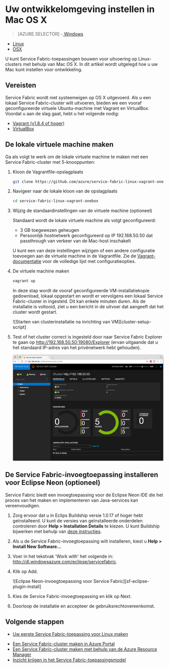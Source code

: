 <properties
   pageTitle="Uw ontwikkelomgeving instellen in Mac OS X | Microsoft Azure"
   description="Installeer de runtime, SDK en hulpprogramma's en maak een lokaal ontwikkelcluster. Zodra u dit hebt gedaan, kunt u toepassingen bouwen in Mac OS X."
   services="service-fabric"
   documentationCenter=".net"
   authors="seanmck"
   manager="timlt"
   editor=""/>

<tags
   ms.service="service-fabric"
   ms.devlang="dotNet"
   ms.topic="get-started-article"
   ms.tgt_pltfrm="NA"
   ms.workload="NA"
   ms.date="09/25/2016"
   ms.author="seanmck"/>


# Uw ontwikkelomgeving instellen in Mac OS X

> [AZURE.SELECTOR]
-[ Windows](service-fabric-get-started.md)
- [Linux](service-fabric-get-started-linux.md)
- [OSX](service-fabric-get-started-mac.md)

U kunt Service Fabric-toepassingen bouwen voor uitvoering op Linux-clusters met behulp van Mac OS X. In dit artikel wordt uitgelegd hoe u uw Mac kunt instellen voor ontwikkeling.

## Vereisten

Service Fabric wordt niet systeemeigen op OS X uitgevoerd. Als u een lokaal Service Fabric-cluster wilt uitvoeren, bieden we een vooraf geconfigureerde virtuele Ubuntu-machine met Vagrant en VirtualBox. Voordat u aan de slag gaat, hebt u het volgende nodig:

- [Vagrant (v1.8.4 of hoger)](http://wwww.vagrantup.com/downloads)
- [VirtualBox](http://www.virtualbox.org/wiki/Downloads)

## De lokale virtuele machine maken

Ga als volgt te werk om de lokale virtuele machine te maken met een Service Fabric-cluster met 5-knooppunten:

1. Kloon de Vagrantfile-opslagplaats

    ```bash
    git clone https://github.com/azure/service-fabric-linux-vagrant-onebox.git
    ```

2. Navigeer naar de lokale kloon van de opslagplaats

    ```bash
    cd service-fabric-linux-vagrant-onebox
    ```

3. Wijzig de standaardinstellingen van de virtuele machine (optioneel)

    Standaard wordt de lokale virtuele machine als volgt geconfigureerd:

    - 3 GB toegewezen geheugen
    - Persoonlijk hostnetwerk geconfigureerd op IP 192.168.50.50 dat passthrough van verkeer van de Mac-host inschakelt

    U kunt een van deze instellingen wijzigen of een andere configuratie toevoegen aan de virtuele machine in de Vagrantfile. Zie de [Vagrant-documentatie](http://www.vagrantup.com/docs) voor de volledige lijst met configuratieopties.

4. De virtuele machine maken

    ```bash
    vagrant up
    ```

    In deze stap wordt de vooraf geconfigureerde VM-installatiekopie gedownload, lokaal opgestart en wordt er vervolgens een lokaal Service Fabric-cluster in ingesteld. Dit kan enkele minuten duren. Als de installatie is voltooid, ziet u een bericht in de uitvoer dat aangeeft dat het cluster wordt gestart.

    ![Starten van clusterinstallatie na inrichting van VM][cluster-setup-script]

5. Test of het cluster correct is ingesteld door naar Service Fabric Explorer te gaan op http://192.168.50.50:19080/Explorer (ervan uitgaande dat u het standaard IP-adres van het privénetwerk hebt gehouden).

    ![Service Fabric Explorer bekeken vanuit de host-Mac][sfx-mac]


## De Service Fabric-invoegtoepassing installeren voor Eclipse Neon (optioneel)

Service Fabric biedt een invoegtoepassing voor de Eclipse Neon IDE die het proces van het maken en implementeren van Java-services kan vereenvoudigen.

1. Zorg ervoor dat u in Eclips Buildship versie 1.0.17 of hoger hebt geïnstalleerd. U kunt de versies van geïnstalleerde onderdelen controleren door **Help > Installation Details** te kiezen. U kunt Buildship bijwerken met behulp van [deze instructies][buildship-bijwerken].

2. Als u de Service Fabric-invoegtoepassing wilt installeren, kiest u **Help > Install New Software...**

3. Voer in het tekstvak 'Work with' het volgende in: http://dl.windowsazure.com/eclipse/servicefabric.

4. Klik op Add.

    ![Eclipse Neon-invoegtoepassing voor Service Fabric][sf-eclipse-plugin-install]

5. Kies de Service Fabric-invoegtoepassing en klik op Next.

6. Doorloop de installatie en accepteer de gebruiksrechtovereenkomst.

## Volgende stappen

- [Uw eerste Service Fabric-toepassing voor Linux maken](service-fabric-create-your-first-linux-application-with-java.md)

<!-- Links -->

- [Een Service Fabric-cluster maken in Azure Portal](service-fabric-cluster-creation-via-portal.md)
- [Een Service Fabric-cluster maken met behulp van de Azure Resource Manager](service-fabric-cluster-creation-via-arm.md)
- [Inzicht krijgen in het Service Fabric-toepassingsmodel](service-fabric-application-model.md)

<!-- Images -->
[cluster-installatie-script]: ./media/service-fabric-get-started-mac/cluster-setup-mac.png
[sfx-mac]: ./media/service-fabric-get-started-mac/sfx-mac.png
[sf-eclipse-invoegtoepassing-installeren]: ./media/service-fabric-get-started-mac/sf-eclipse-plugin-install.png
[buildship-bijwerken]: https://projects.eclipse.org/projects/tools.buildship



<!--HONumber=Sep16_HO4-->


